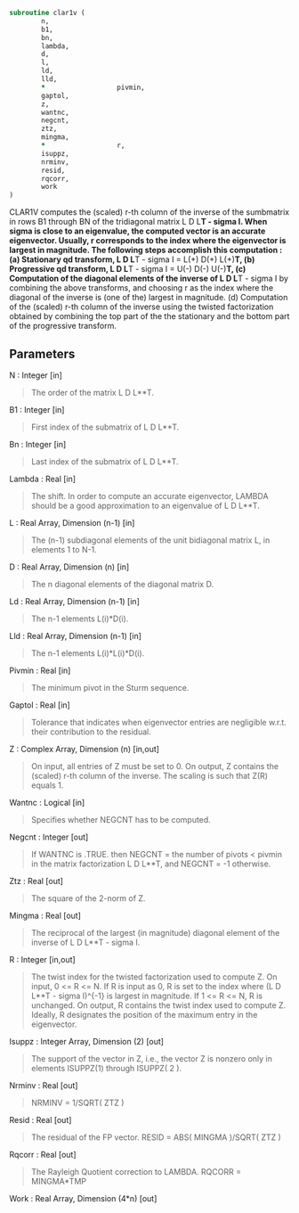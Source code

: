 ```fortran
subroutine clar1v (
		n,
		b1,
		bn,
		lambda,
		d,
		l,
		ld,
		lld,
		*                  pivmin,
		gaptol,
		z,
		wantnc,
		negcnt,
		ztz,
		mingma,
		*                  r,
		isuppz,
		nrminv,
		resid,
		rqcorr,
		work
)
```

 CLAR1V computes the (scaled) r-th column of the inverse of
 the sumbmatrix in rows B1 through BN of the tridiagonal matrix
 L D L**T - sigma I. When sigma is close to an eigenvalue, the
 computed vector is an accurate eigenvector. Usually, r corresponds
 to the index where the eigenvector is largest in magnitude.
 The following steps accomplish this computation :
 (a) Stationary qd transform,  L D L**T - sigma I = L(+) D(+) L(+)**T,
 (b) Progressive qd transform, L D L**T - sigma I = U(-) D(-) U(-)**T,
 (c) Computation of the diagonal elements of the inverse of
     L D L**T - sigma I by combining the above transforms, and choosing
     r as the index where the diagonal of the inverse is (one of the)
     largest in magnitude.
 (d) Computation of the (scaled) r-th column of the inverse using the
     twisted factorization obtained by combining the top part of the
     the stationary and the bottom part of the progressive transform.

## Parameters
N : Integer [in]
> The order of the matrix L D L**T.

B1 : Integer [in]
> First index of the submatrix of L D L**T.

Bn : Integer [in]
> Last index of the submatrix of L D L**T.

Lambda : Real [in]
> The shift. In order to compute an accurate eigenvector,
> LAMBDA should be a good approximation to an eigenvalue
> of L D L**T.

L : Real Array, Dimension (n-1) [in]
> The (n-1) subdiagonal elements of the unit bidiagonal matrix
> L, in elements 1 to N-1.

D : Real Array, Dimension (n) [in]
> The n diagonal elements of the diagonal matrix D.

Ld : Real Array, Dimension (n-1) [in]
> The n-1 elements L(i)*D(i).

Lld : Real Array, Dimension (n-1) [in]
> The n-1 elements L(i)*L(i)*D(i).

Pivmin : Real [in]
> The minimum pivot in the Sturm sequence.

Gaptol : Real [in]
> Tolerance that indicates when eigenvector entries are negligible
> w.r.t. their contribution to the residual.

Z : Complex Array, Dimension (n) [in,out]
> On input, all entries of Z must be set to 0.
> On output, Z contains the (scaled) r-th column of the
> inverse. The scaling is such that Z(R) equals 1.

Wantnc : Logical [in]
> Specifies whether NEGCNT has to be computed.

Negcnt : Integer [out]
> If WANTNC is .TRUE. then NEGCNT = the number of pivots < pivmin
> in the  matrix factorization L D L**T, and NEGCNT = -1 otherwise.

Ztz : Real [out]
> The square of the 2-norm of Z.

Mingma : Real [out]
> The reciprocal of the largest (in magnitude) diagonal
> element of the inverse of L D L**T - sigma I.

R : Integer [in,out]
> The twist index for the twisted factorization used to
> compute Z.
> On input, 0 <= R <= N. If R is input as 0, R is set to
> the index where (L D L**T - sigma I)^{-1} is largest
> in magnitude. If 1 <= R <= N, R is unchanged.
> On output, R contains the twist index used to compute Z.
> Ideally, R designates the position of the maximum entry in the
> eigenvector.

Isuppz : Integer Array, Dimension (2) [out]
> The support of the vector in Z, i.e., the vector Z is
> nonzero only in elements ISUPPZ(1) through ISUPPZ( 2 ).

Nrminv : Real [out]
> NRMINV = 1/SQRT( ZTZ )

Resid : Real [out]
> The residual of the FP vector.
> RESID = ABS( MINGMA )/SQRT( ZTZ )

Rqcorr : Real [out]
> The Rayleigh Quotient correction to LAMBDA.
> RQCORR = MINGMA*TMP

Work : Real Array, Dimension (4*n) [out]

